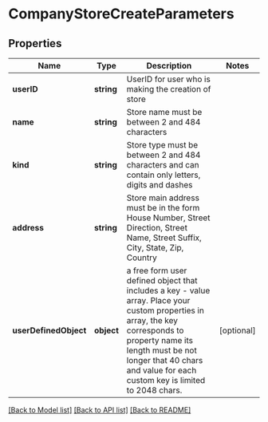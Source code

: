 # CompanyStoreCreateParameters

## Properties
Name | Type | Description | Notes
------------ | ------------- | ------------- | -------------
**userID** | **string** | UserID for user who is making the creation of store | 
**name** | **string** | Store name must be between 2 and 484 characters | 
**kind** | **string** | Store type must be between 2 and 484 characters and can contain only letters, digits and dashes | 
**address** | **string** | Store main address must be in the form House Number, Street Direction, Street Name, Street Suffix, City, State, Zip, Country | 
**userDefinedObject** | **object** | a free form user defined object that includes a key - value array. Place your custom properties in array, the key corresponds to property name its length must be not longer that 40 chars and value for each custom key is limited to 2048 chars. | [optional] 

[[Back to Model list]](../README.md#documentation-for-models) [[Back to API list]](../README.md#documentation-for-api-endpoints) [[Back to README]](../README.md)


